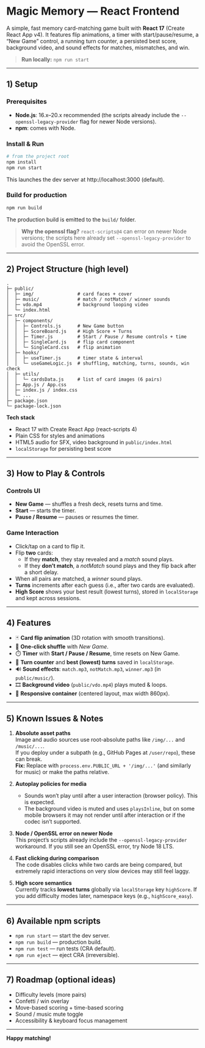 # Magic Memory — React Frontend

A simple, fast memory card-matching game built with **React 17** (Create React App v4). 
It features flip animations, a timer with start/pause/resume, a “New Game” control, a running turn counter, a persisted best score, background video, and sound effects for matches, mismatches, and win.

> **Run locally:** `npm run start`

---

## 1) Setup

### Prerequisites
- **Node.js**: 16.x–20.x recommended (the scripts already include the `--openssl-legacy-provider` flag for newer Node versions).
- **npm**: comes with Node.

### Install & Run
```bash
# from the project root
npm install
npm run start
```
This launches the dev server at http://localhost:3000 (default).

### Build for production
```bash
npm run build
```
The production build is emitted to the `build/` folder.

> **Why the openssl flag?** `react-scripts@4` can error on newer Node versions; the scripts here already set `--openssl-legacy-provider` to avoid the OpenSSL error.

---

## 2) Project Structure (high level)

```
.
├─ public/
│  ├─ img/                # card faces + cover
│  ├─ music/              # match / notMatch / winner sounds
│  ├─ vdo.mp4             # background looping video
│  └─ index.html
├─ src/
│  ├─ components/
│  │  ├─ Controls.js      # New Game button
│  │  ├─ ScoreBoard.js    # High Score + Turns
│  │  ├─ Timer.js         # Start / Pause / Resume controls + time
│  │  ├─ SingleCard.js    # flip card component
│  │  └─ SingleCard.css   # flip animation
│  ├─ hooks/
│  │  ├─ useTimer.js      # timer state & interval
│  │  └─ useGameLogic.js  # shuffling, matching, turns, sounds, win check
│  ├─ utils/
│  │  └─ cardsData.js     # list of card images (6 pairs)
│  ├─ App.js / App.css
│  ├─ index.js / index.css
│  └─ ...
├─ package.json
└─ package-lock.json
```

**Tech stack**
- React 17 with Create React App (react-scripts 4)
- Plain CSS for styles and animations
- HTML5 audio for SFX, video background in `public/index.html`
- `localStorage` for persisting best score

---

## 3) How to Play & Controls

### Controls UI
- **New Game** — shuffles a fresh deck, resets turns and time.
- **Start** — starts the timer.
- **Pause / Resume** — pauses or resumes the timer.

### Game Interaction
- Click/tap on a card to flip it.
- Flip **two** cards:
  - If they **match**, they stay revealed and a *match* sound plays.
  - If they **don’t match**, a *notMatch* sound plays and they flip back after a short delay.
- When all pairs are matched, a *winner* sound plays.
- **Turns** increments after each guess (i.e., after two cards are evaluated).
- **High Score** shows your best result (lowest turns), stored in `localStorage` and kept across sessions.

---

## 4) Features

- 🃏 **Card flip animation** (3D rotation with smooth transitions).
- 🔀 **One-click shuffle** with *New Game*.
- ⏱️ **Timer** with **Start / Pause / Resume**, time resets on New Game.
- 🧮 **Turn counter** and **best (lowest) turns** saved in `localStorage`.
- 🔊 **Sound effects**: `match.mp3`, `notMatch.mp3`, `winner.mp3` (in `public/music/`).
- 🎞️ **Background video** (`public/vdo.mp4`) plays muted & loops.
- 📱 **Responsive container** (centered layout, max width 860px).

---

## 5) Known Issues & Notes

1. **Absolute asset paths**  
   Image and audio sources use root-absolute paths like `/img/...` and `/music/...`.  
   If you deploy under a subpath (e.g., GitHub Pages at `/user/repo`), these can break.  
   **Fix:** Replace with `process.env.PUBLIC_URL + '/img/...'` (and similarly for music) or make the paths relative.

2. **Autoplay policies for media**  
   - Sounds won’t play until after a user interaction (browser policy). This is expected.  
   - The background video is muted and uses `playsInline`, but on some mobile browsers it may not render until after interaction or if the codec isn’t supported.

3. **Node / OpenSSL error on newer Node**  
   This project’s scripts already include the `--openssl-legacy-provider` workaround. If you still see an OpenSSL error, try Node 18 LTS.

4. **Fast clicking during comparison**  
   The code disables clicks while two cards are being compared, but extremely rapid interactions on very slow devices may still feel laggy.

5. **High score semantics**  
   Currently tracks **lowest turns** globally via `localStorage` key `highScore`. If you add difficulty modes later, namespace keys (e.g., `highScore_easy`).

---

## 6) Available npm scripts

- `npm run start` — start the dev server.
- `npm run build` — production build.
- `npm run test` — run tests (CRA default).
- `npm run eject` — eject CRA (irreversible).

---

## 7) Roadmap (optional ideas)

- Difficulty levels (more pairs)
- Confetti / win overlay
- Move-based scoring + time-based scoring
- Sound / music mute toggle
- Accessibility & keyboard focus management

---

**Happy matching!**
